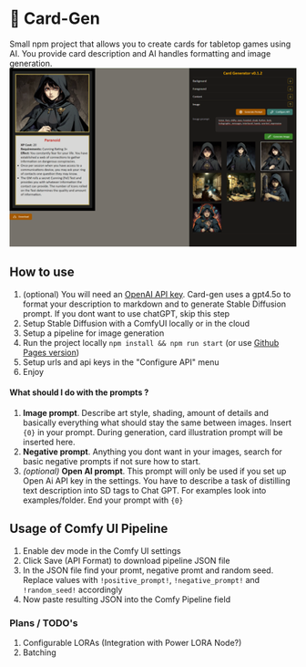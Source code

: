 # 🎴 Card-Gen
Small npm project that allows you to create cards for tabletop games using AI.
You provide card description and AI handles formatting and image generation.
![screenshot](screnshot.png)

## How to use
1) (optional) You will need an [OpenAI API key](https://platform.openai.com/docs/api-reference/introduction). Card-gen uses a gpt4.5o to format your description to markdown and to generate Stable Diffusion prompt. If you dont want to use chatGPT, skip this step
2) Setup Stable Diffusion with a ComfyUI locally or in the cloud
3) Setup a pipeline for image generation
4) Run the project locally `npm install && npm run start` (or use [Github Pages version](https://everlasting17th.github.io/card_gen/))
5) Setup urls and api keys in the "Configure API" menu
6) Enjoy

#### What should I do with the prompts ?
1) **Image prompt**. Describe art style, shading, amount of details and basically everything what should stay the same between images. Insert `{0}` in your prompt. During generation, card illustration prompt will be inserted here.
2) **Negative prompt**. Anything you dont want in your images, search for basic negative prompts if not sure how to start.
3) *(optional)* **Open AI prompt**. This prompt will only be used if you set up Open Ai API key in the settings. You have to describe a task of distilling text description into SD tags to Chat GPT. For examples look into examples/folder. End your prompt with `{0}`

## Usage of Comfy UI Pipeline
1) Enable dev mode in the Comfy UI settings
2) Click Save (API Format) to download pipeline JSON file
3) In the JSON file find your promt, negative promt and random seed. Replace values with `!positive_prompt!`, `!negative_prompt!` and `!random_seed!` accordingly
4) Now paste resulting JSON into the Comfy Pipeline field

### Plans / TODO's
1) Configurable LORAs (Integration with Power LORA Node?)
2) Batching
